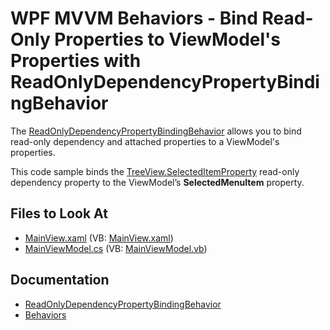 # WPF MVVM Behaviors - Bind Read-Only Properties to ViewModel's Properties with ReadOnlyDependencyPropertyBindingBehavior

The [ReadOnlyDependencyPropertyBindingBehavior](https://docs.devexpress.com/WPF/DevExpress.Mvvm.UI.ReadOnlyDependencyPropertyBindingBehavior) allows you to bind read-only dependency and attached properties to a ViewModel's properties. 

This code sample binds the [TreeView.SelectedItemProperty](https://docs.microsoft.com/en-us/dotnet/api/system.windows.controls.treeview.selecteditem) read-only dependency property to the ViewModel’s **SelectedMenuItem** property.

<!-- default file list -->
## Files to Look At

- [MainView.xaml](./CS/Views/MainView.xaml) (VB: [MainView.xaml](./VB/Views/MainView.xaml))
- [MainViewModel.cs](./CS/ViewModels/MainViewModel.cs) (VB: [MainViewModel.vb](./VB/ViewModels/MainViewModel.vb))
<!-- default file list end -->

## Documentation

- [ReadOnlyDependencyPropertyBindingBehavior](https://docs.devexpress.com/WPF/DevExpress.Mvvm.UI.ReadOnlyDependencyPropertyBindingBehavior)
- [Behaviors](https://docs.devexpress.com/WPF/17442/mvvm-framework/behaviors)
